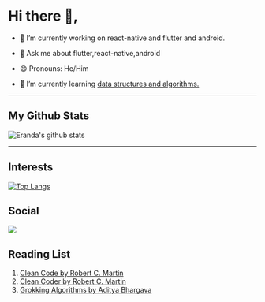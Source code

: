 # Hi there 👋,

- 🔭  I’m currently working on react-native and flutter and android.

- 💬  Ask me about flutter,react-native,android

- 😄  Pronouns: He/Him

- 🌱 I’m currently learning [data structures and algorithms.](https://github.com/erandakarachchi/dsajs)

---
## My Github Stats

![Eranda's github stats](https://github-readme-stats.vercel.app/api?username=erandakarachchi&show_icons=true&theme=dark)

---

## Interests

[![Top Langs](https://github-readme-stats.vercel.app/api/top-langs/?username=anuraghazra&hide=php&layout=compact&count_private=true)](https://github.com/anuraghazra/github-readme-stats)

## Social

![](https://img.shields.io/twitter/follow/erandakarachchi?label=Follow%20on%20Twitter&style=social)

## Reading List

1. [Clean Code by Robert C. Martin](https://www.amazon.com/Clean-Code-Handbook-Software-Craftsmanship/dp/0132350882)
2. [Clean Coder by Robert C. Martin](https://www.amazon.com/Clean-Coder-Conduct-Professional-Programmers/dp/0137081073)
3. [Grokking Algorithms by Aditya Bhargava](https://www.amazon.com/Grokking-Algorithms-illustrated-programmers-curious/dp/1617292230)
<!--
**erandakarachchi/erandakarachchi** is a ✨ _special_ ✨ repository because its `README.md` (this file) appears on your GitHub profile.

Here are some ideas to get you started:

- 🔭 I’m currently working on ...
- 🌱 I’m currently learning ...
- 👯 I’m looking to collaborate on ...
- 🤔 I’m looking for help with ...
- 💬 Ask me about ...
- 📫 How to reach me: ...
- 😄 Pronouns: ...
- ⚡ Fun fact: ...
-->
